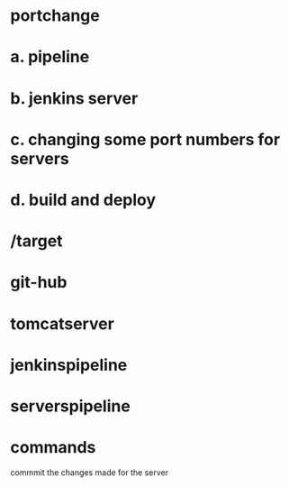 # portchange
# a. pipeline
# b. jenkins server
# c. changing some port numbers for servers
# d. build and deploy
# /target
# git-hub
# tomcatserver
# jenkinspipeline
# serverspipeline
# commands
commmit the changes made for the server
